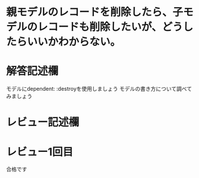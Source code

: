 # 親モデルのレコードを削除したら、子モデルのレコードも削除したいが、どうしたらいいかわからない。
# 解答記述欄
モデルにdependent: :destroyを使用しましょう
モデルの書き方について調べてみましょう



# レビュー記述欄
# レビュー1回目
合格です